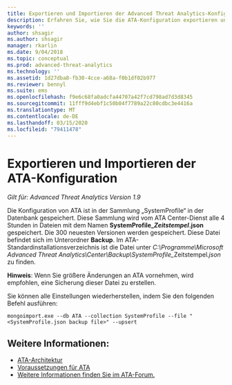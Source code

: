 ```yaml
---
title: Exportieren und Importieren der Advanced Threat Analytics-Konfiguration
description: Erfahren Sie, wie Sie die ATA-Konfiguration exportieren und importieren.
keywords: ''
author: shsagir
ms.author: shsagir
manager: rkarlin
ms.date: 9/04/2018
ms.topic: conceptual
ms.prod: advanced-threat-analytics
ms.technology: ''
ms.assetid: 1d27dba8-fb30-4cce-a68a-f0b1df02b977
ms.reviewer: bennyl
ms.suite: ems
ms.openlocfilehash: f9e6c68fa0adcfa44707a42f7cd798ad7d3d8345
ms.sourcegitcommit: 11fff9d4ebf1c50b04f7789a22c80cdbc3e4416a
ms.translationtype: MT
ms.contentlocale: de-DE
ms.lasthandoff: 03/15/2020
ms.locfileid: "79411478"
---
```

# <a name="export-and-import-the-ata-configuration"></a>Exportieren und Importieren der ATA-Konfiguration

*Gilt für: Advanced Threat Analytics Version 1.9*

Die Konfiguration von ATA ist in der Sammlung „SystemProfile“ in der Datenbank gespeichert.
Diese Sammlung wird vom ATA Center-Dienst alle 4 Stunden in Dateien mit dem Namen **SystemProfile_*Zeitstempel*.json** gespeichert. Die 300 neuesten Versionen werden gespeichert.
Diese Datei befindet sich im Unterordner **Backup**. Im ATA-Standardinstallationsverzeichnis ist die Datei unter <em>C:\Programme\Microsoft Advanced Threat Analytics\Center\Backup\SystemProfile_</em>Zeitstempel<em>.json</em> zu finden. 

**Hinweis**: Wenn Sie größere Änderungen an ATA vornehmen, wird empfohlen, eine Sicherung dieser Datei zu erstellen.

Sie können alle Einstellungen wiederherstellen, indem Sie den folgenden Befehl ausführen:

`mongoimport.exe --db ATA --collection SystemProfile --file "<SystemProfile.json backup file>" --upsert`

## <a name="see-also"></a>Weitere Informationen:
- [ATA-Architektur](ata-architecture.md)
- [Voraussetzungen für ATA](ata-prerequisites.md)
- [Weitere Informationen finden Sie im ATA-Forum.](https://social.technet.microsoft.com/Forums/security/home?forum=mata)

